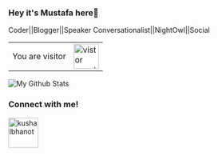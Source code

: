 ### Hey it's Mustafa here👋
Coder||Blogger||Speaker
Conversationalist||NightOwl||Social
<table>
  <tr>
    <td>You are visitor</td>
    <td><img src="https://profile-counter.glitch.me/iamshubhamg/count.svg" alt="vistor count" height="50" /></td>
  </tr>
  </table>
  
![My Github Stats](https://github-readme-stats.vercel.app/api?username=Mustafa1310&show_icons=true&theme=radical)


### Connect with me!
<p align="left">
  <a href="https://www.linkedin.com/in/mustafa1310/" target="_blank"><img align="center" src="https://cdn.jsdelivr.net/npm/simple-icons@3.0.1/icons/linkedin.svg" alt="kushalbhanot" height="60" width="60" /></a> &nbsp;&nbsp;
</p>

